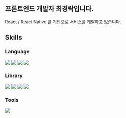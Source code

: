 ## 프론트엔드 개발자 최경락입니다.

React / React Native 를 기반으로 서비스를 개발하고 있습니다.

## Skills
### Language
<img src="https://img.shields.io/badge/HTML-E34F26?style=for-the-badge&logo=html5&logoColor=white"> <img src="https://img.shields.io/badge/CSS-1572B6?style=for-the-badge&logo=css3&logoColor=white"> <img src="https://img.shields.io/badge/Javascript-F7DF1E?style=for-the-badge&logo=javascript&logoColor=black"> <img src="https://img.shields.io/badge/TypeScript-3178C6?style=for-the-badge&logo=typescript&logoColor=white"> 
### Library
<img src="https://img.shields.io/badge/React-61DAFB?style=for-the-badge&logo=react-native&logoColor=black"> <img src="https://img.shields.io/badge/React-61DAFB?style=for-the-badge&logo=react&logoColor=black"> <img src="https://img.shields.io/badge/redux-764ABC?style=for-the-badge&logo=redux&logoColor=white"> <img src="https://img.shields.io/badge/styled-components-DB7093?style=for-the-badge&logo=styled-components&logoColor=white"> 
### Tools
<img src="https://img.shields.io/badge/git-F05032?style=for-the-badge&logo=git&logoColor=white">
